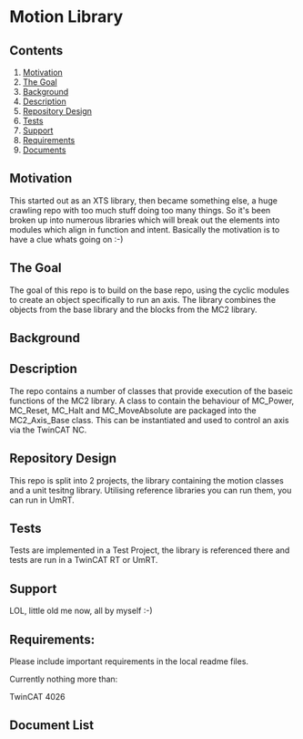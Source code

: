 # Motion Library

## Contents

1. [Motivation](#motivation)
2. [The Goal](#the-goal)
3. [Background](#background)
4. [Description](#description)
3. [Repository Design](#repository-design)
4. [Tests](#Tests)
5. [Support](#Support)
6. [Requirements](#Requirements)
7. [Documents](#Document-List)

## Motivation

This started out as an XTS library, then became something else, a huge crawling repo with too much stuff doing too many things. So it's been broken up into numerous libraries which will break out the elements into modules which align in function and intent. Basically the motivation is to have a clue whats going on :-) 

## The Goal

The goal of this repo is to build on the base repo, using the cyclic modules to create an object specifically to run an axis. The library combines the objects from the base library and the blocks from the MC2 library. 

## Background



## Description

The repo contains a number of classes that provide execution of the baseic functions of the MC2 library. A class to contain the behaviour of MC_Power, MC_Reset, MC_Halt and MC_MoveAbsolute are packaged into the MC2_Axis_Base class. This can be instantiated and used to control an axis via the TwinCAT NC.

## Repository Design

This repo is split into 2 projects, the library containing the motion classes and a unit tesitng library.
Utilising reference libraries you can run them, you can run in UmRT.


## Tests

Tests are implemented in a Test Project, the library is referenced there and tests are run in a TwinCAT RT or UmRT.

## Support

LOL, little old me now, all by myself :-)


## Requirements: 

Please include important requirements in the local readme files.

Currently nothing more than:

TwinCAT 4026


## Document List





